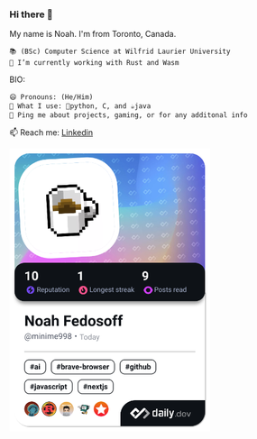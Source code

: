 ### Hi there 👋

<!--
**Minime998/Minime998** is a ✨ _special_ ✨ repository because its `README.md` (this file) appears on your GitHub profile.

Here are some ideas to get you started:

- 🔭 I’m currently working on ...
- 🌱 I’m currently learning ...
- 👯 I’m looking to collaborate on ...
- 🤔 I’m looking for help with ...
- 💬 Ask me about ...
- 📫 How to reach me: ...
- 😄 Pronouns: ...
- ⚡ Fun fact: ...
-->

My name is Noah. I'm from Toronto, Canada.

    📚 (BSc) Computer Science at Wilfrid Laurier University
    🔭 I’m currently working with Rust and Wasm

BIO:

    😄 Pronouns: (He/Him)
    📔 What I use: 🐍python, C, and ☕java
    💬 Ping me about projects, gaming, or for any additonal info
   📫 Reach me: [Linkedin](https://www.linkedin.com/in/noah-fedosoff-12565023a/)

   <a href="https://app.daily.dev/minime998"><img src="./devcard.png" width="356" alt="Noah's Dev Card"/></a>

